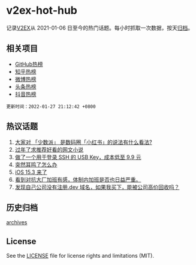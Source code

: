 # v2ex-hot-hub

 记录[V2EX](https://www.v2ex.com/)从 2021-01-06 日至今的热门话题。每小时抓取一次数据，按天[归档](archives)。
 
 ## 相关项目

- [GitHub热榜](https://github.com/snaildev/github-hot-hub)
- [知乎热榜](https://github.com/snaildev/zhihu-hot-hub)
- [微博热榜](https://github.com/snaildev/weibo-hot-hub)
- [头条热榜](https://github.com/snaildev/toutiao-hot-hub)
- [抖音热榜](https://github.com/snaildev/douyin-hot-hub)


 `更新时间：2022-01-27 21:12:42 +0800`

## 热议话题

1. [大家对 「少数派」 是数码圈「小红书」的说法有什么看法?](https://www.v2ex.com/t/830801)
1. [过年了求推荐好看的网文小说](https://www.v2ex.com/t/830836)
1. [做了一个用于登录 SSH 的 USB Key，成本低至 9.9 元](https://www.v2ex.com/t/830808)
1. [突然耳鸣了怎么办](https://www.v2ex.com/t/830852)
1. [iOS 15.3 来了](https://www.v2ex.com/t/830839)
1. [看到对抗大厂加班有感，体制内加班是否也日益严重。](https://www.v2ex.com/t/830822)
1. [发现自己公司没有注册.dev 域名，如果我买下，能被公司高价回收吗？](https://www.v2ex.com/t/830858)

## 历史归档

[archives](archives)

## License

See the [LICENSE](LICENSE) file for license rights and limitations (MIT).
